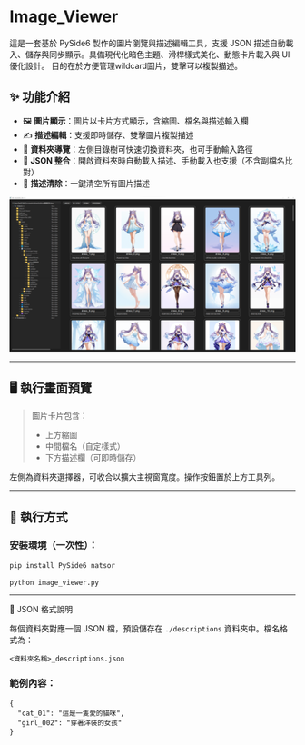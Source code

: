 <html>
<body>
<h1>Image_Viewer</h1>
這是一套基於 PySide6 製作的圖片瀏覽與描述編輯工具，支援 JSON 描述自動載入、儲存與同步顯示。具備現代化暗色主題、滑桿樣式美化、動態卡片載入與 UI 優化設計。
目的在於方便管理wildcard圖片，雙擊可以複製描述。

## ✨ 功能介紹
- 🖼️ **圖片顯示**：圖片以卡片方式顯示，含縮圖、檔名與描述輸入欄  
- ✍️ **描述編輯**：支援即時儲存、雙擊圖片複製描述  
- 📁 **資料夾導覽**：左側目錄樹可快速切換資料夾，也可手動輸入路徑  
- 📂 **JSON 整合**：開啟資料夾時自動載入描述、手動載入也支援（不含副檔名比對）  
- 🧹 **描述清除**：一鍵清空所有圖片描述


![image](https://github.com/pasoki/image_viewer/blob/main/images/user_interface.png?raw=true)
<hr>
<h2>🖥️ 執行畫面預覽</h2>
<blockquote>
<p>圖片卡片包含：</p>
<ul>
<li>上方縮圖</li>
<li>中間檔名（自定樣式）</li>
<li>下方描述欄（可即時儲存）</li>
</ul>
</blockquote>
<p>左側為資料夾選擇器，可收合以擴大主視窗寬度。操作按鈕置於上方工具列。</p>
<hr>
<h2>🚀 執行方式</h2>
<h3>安裝環境（一次性）：</h3>
<pre><code class="language-bash">pip install PySide6 natsor
</code></pre>
<pre><code class="language-bash">python image_viewer.py
</code></pre>
<hr>
<p>📁 JSON 格式說明</p>
<p>每個資料夾對應一個 JSON 檔，預設儲存在 <code>./descriptions</code> 資料夾中。檔名格式為：</p>
<pre><code class="language-jsx">&lt;資料夾名稱&gt;_descriptions.json
</code></pre>
<h3>範例內容：</h3>
<pre><code class="language-json">{
  &quot;cat_01&quot;: &quot;這是一隻愛的貓咪&quot;,
  &quot;girl_002&quot;: &quot;穿著洋裝的女孩&quot;
}

</code></pre>
<!-- notionvc: 98ea7c55-2e5c-43b2-9218-198704e34c43 --><!--EndFragment-->
</body>
</html>
